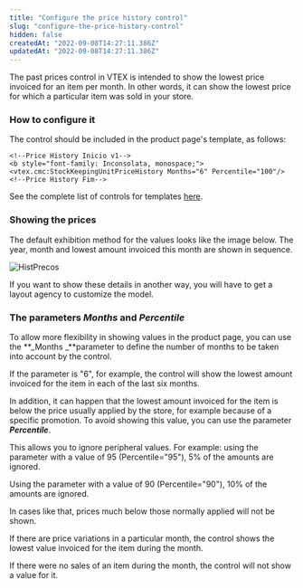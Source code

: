 ```yaml
---
title: "Configure the price history control"
slug: "configure-the-price-history-control"
hidden: false
createdAt: "2022-09-08T14:27:11.386Z"
updatedAt: "2022-09-08T14:27:11.386Z"
---
```


The past prices control in VTEX is intended to show the lowest price invoiced for an item per month. In other words, it can show the lowest price for which a particular item was sold in your store.

### How to configure it

The control should be included in the product page's template, as follows:

```
<!--Price History Inicio v1-->
<b style="font-family: Inconsolata, monospace;"><vtex.cmc:StockKeepingUnitPriceHistory Months="6" Percentile="100"/>
<!--Price History Fim-->
```

See the complete list of controls for templates [here](http://help.vtex.com/tutorial/lista-de-controles-para-templates/).

### Showing the prices

The default exhibition method for the values looks like the image below. The year, month and lowest amount invoiced this month are shown in sequence.

![HistPrecos](https://cdn.jsdelivr.net/gh/vtexdocs/dev-portal-content@main/images/configure-the-price-history-control-0.png)

If you want to show these details in another way, you will have to get a layout agency to customize the model.

### The parameters *Months* and *Percentile*

To allow more flexibility in showing values in the product page, you can use the **_Months _**parameter to define the number of months to be taken into account by the control.

If the parameter is "6", for example, the control will show the lowest amount invoiced for the item in each of the last six months.

In addition, it can happen that the lowest amount invoiced for the item is below the price usually applied by the store, for example because of a specific promotion. To avoid showing this value, you can use the parameter ***Percentile***.

This allows you to ignore peripheral values. For example: using the parameter with a value of 95 (Percentile="95"), 5% of the amounts are ignored.

Using the parameter with a value of 90 (Percentile="90"), 10% of the amounts are ignored.

In cases like that, prices much below those normally applied will not be shown.

If there are price variations in a particular month, the control shows the lowest value invoiced for the item during the month.

If there were no sales of an item during the month, the control will not show a value for it.
